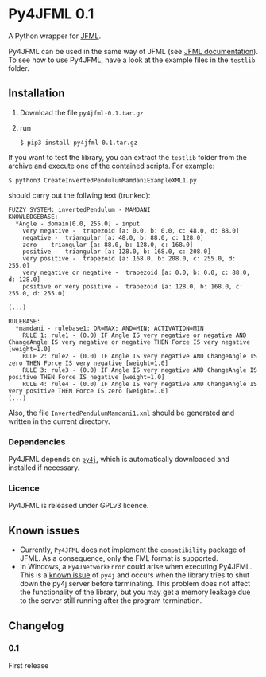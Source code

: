 # Py4JFML 0.1
A Python wrapper for [JFML](http://www.uco.es/JFML).

Py4JFML can be used in the same way of JFML (see [JFML documentation](http://www.uco.es/JFML/documentation)). To see how to use Py4JFML, have a look at the example files in the `testlib` folder.

## Installation
1. Download the file `py4jfml-0.1.tar.gz`
2. run 
	
	`$ pip3 install py4jfml-0.1.tar.gz`

If you want to test the library, you can extract the `testlib` folder from the archive and execute one of the contained scripts. For example:

`$ python3 CreateInvertedPendulumMamdaniExampleXML1.py` 
	
should carry out the follwing text (trunked):

```
FUZZY SYSTEM: invertedPendulum - MAMDANI
KNOWLEDGEBASE: 
  *Angle - domain[0.0, 255.0] - input
	very negative -  trapezoid [a: 0.0, b: 0.0, c: 48.0, d: 88.0]
	negative -  triangular [a: 48.0, b: 88.0, c: 128.0]
	zero -  triangular [a: 88.0, b: 128.0, c: 168.0]
	positive -  triangular [a: 128.0, b: 168.0, c: 208.0]
	very positive -  trapezoid [a: 168.0, b: 208.0, c: 255.0, d: 255.0]
	very negative or negative -  trapezoid [a: 0.0, b: 0.0, c: 88.0, d: 128.0]
	positive or very positive -  trapezoid [a: 128.0, b: 168.0, c: 255.0, d: 255.0]

(...)

RULEBASE:
  *mamdani - rulebase1: OR=MAX; AND=MIN; ACTIVATION=MIN
	RULE 1: rule1 - (0.0) IF Angle IS very negative or negative AND ChangeAngle IS very negative or negative THEN Force IS very negative [weight=1.0]
	RULE 2: rule2 - (0.0) IF Angle IS very negative AND ChangeAngle IS zero THEN Force IS very negative [weight=1.0]
	RULE 3: rule3 - (0.0) IF Angle IS very negative AND ChangeAngle IS positive THEN Force IS negative [weight=1.0]
	RULE 4: rule4 - (0.0) IF Angle IS very negative AND ChangeAngle IS very positive THEN Force IS zero [weight=1.0]
(...)
``` 

Also, the file `InvertedPendulumMamdani1.xml` should be generated and written in the current directory.

### Dependencies
Py4JFML depends on [`py4j`](https://www.py4j.org/), which is automatically downloaded and installed if necessary.

### Licence
Py4JFML is released under GPLv3 licence.

## Known issues
- Currently, `Py4JFML` does not implement the `compatibility` package of JFML. As a consequence, only the FML format is supported.
- In Windows, a `Py4JNetworkError` could arise when executing Py4JFML. This is a [known issue](https://github.com/bartdag/py4j/issues/200) of `py4j` and occurs when the library tries to shut down the py4j server before terminating. This problem does not affect the functionality of the library, but you may get a memory leakage due to the server still running after the program termination.

## Changelog
### 0.1 
First release
